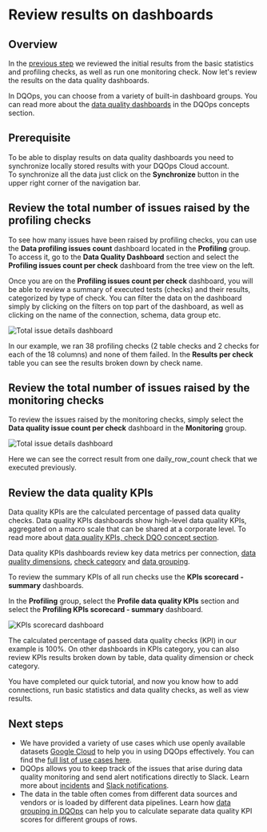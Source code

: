 # Review results on dashboards

## Overview

In the [previous step](review-results-and-run-monitoring-checks.md) we reviewed
the initial results from the basic statistics and profiling checks, as well as run one monitoring check. Now let's review
the results on the data quality dashboards. 

In DQOps, you can choose from a variety of built-in dashboard groups.
You can read more about the [data quality dashboards](../dqo-concepts/data-quality-dashboards/data-quality-dashboards.md)
in the DQOps concepts section.

## Prerequisite

To be able to display results on data quality dashboards you need to synchronize locally stored results with your DQOps Cloud account.  
To synchronize all the data just click on the **Synchronize** button in the upper right corner of the navigation bar.

## Review the total number of issues raised by the profiling checks

To see how many issues have been raised by profiling checks, you can use the **Data profiling issues count** dashboard located in the **Profiling** group.
To access it, go to the **Data Quality Dashboard** section and select the **Profiling issues count per check** dashboard from the tree view on the left.

Once you are on the **Profiling issues count per check** dashboard, you will be able to review a summary of 
executed tests (checks) and their results, categorized by type of check. You can filter the data on the dashboard simply 
by clicking on the filters on top part of the dashboard, as well as clicking on the name of the connection, schema, data group etc.

![Total issue details dashboard](https://dqops.com/docs/images/getting-started/profiling-issues-count-per-check-dashboard.png)

In our example, we ran 38 profiling checks (2 table checks and 2 checks for each of the 18 columns) and none of them failed.
In the **Results per check** table you can see the results broken down by check name.

## Review the total number of issues raised by the monitoring checks

To review the issues raised by the monitoring checks, simply select the **Data quality issue count per check** dashboard
in the **Monitoring** group.

![Total issue details dashboard](https://dqops.com/docs/images/getting-started/monitoring-issue-count-per-check-dashboard.png)

Here we can see the correct result from one daily_row_count check that we executed previously.

## Review the data quality KPIs

Data quality KPIs are the calculated percentage of passed data quality checks.
Data quality KPIs dashboards show high-level data quality KPIs, aggregated on a macro scale that can be shared at a corporate level.
To read more about [data quality KPIs, check DQO concept section](../dqo-concepts/definition-of-data-quality-kpis.md).

Data quality KPIs dashboards review key data metrics per connection,
[data quality dimensions](../dqo-concepts/data-quality-dimensions/data-quality-dimensions.md),
[check category](../dqo-concepts/checks/index.md#categories-of-checks) and
[data grouping](../dqo-concepts/data-grouping/data-grouping.md).

To review the summary KPIs of all run checks use the **KPIs scorecard - summary** dashboards.

In the **Profiling** group, select the **Profile data quality KPIs** section and select the
**Profiling KPIs scorecard - summary** dashboard.

![KPIs scorecard dashboard](https://dqops.com/docs/images/getting-started/profiling-kpis-scorecard-dashboard2.png)
    
The calculated percentage of passed data quality checks (KPI) in our example is 100%. On other dashboards in KPIs category,
you can also review KPIs results broken down by table, data quality dimension or check category. 

You have completed our quick tutorial, and now you know how to add connections, run basic statistics and data quality checks, as well as view results.

## Next steps

- We have provided a variety of use cases which use openly available datasets [Google Cloud](https://cloud.google.com/datasets)
  to help you in using DQOps effectively. You can find the [full list of use cases here](../examples/index.md). 
- DQOps allows you to keep track of the issues that arise during data quality monitoring and 
  send alert notifications directly to Slack. 
  Learn more about [incidents](../working-with-dqo/managing-data-quality-incidents-with-dqops.md) and 
  [Slack notifications](../integrations/slack/configuring-slack-notifications.md).
- The data in the table often comes from different data sources and vendors or is loaded by different data pipelines. 
  Learn how [data grouping in DQOps](../working-with-dqo/set-up-data-grouping-for-data-quality-checks.md)
  can help you to calculate separate data quality KPI scores for different groups of rows.
